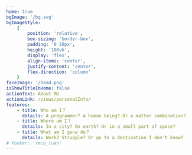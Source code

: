 ```yaml
---
home: true
bgImage: '/bg.svg'
bgImageStyle:
    {
        position: 'relative',
        box-sizing: 'border-box',
        padding: '0 20px',
        height: '100vh',
        display: 'flex',
        align-items: 'center',
        justify-content: 'center',
        flex-direction: 'column'
    }
faceImage: '/head.png'
isShowTitleInHome: false
actionText: About Me
actionLink: /views/personalInfo/
features:
    - title: Who am I？
      details: A programmer? A human being? Or a matter combination?
    - title: Where am I？
      details: In a city? On earth? Or in a small part of space?
    - title: What am I gona do？
      details: Work? Struggle? Or go to a destination I don't know?
# footer: 'reco_luan'
---
```

